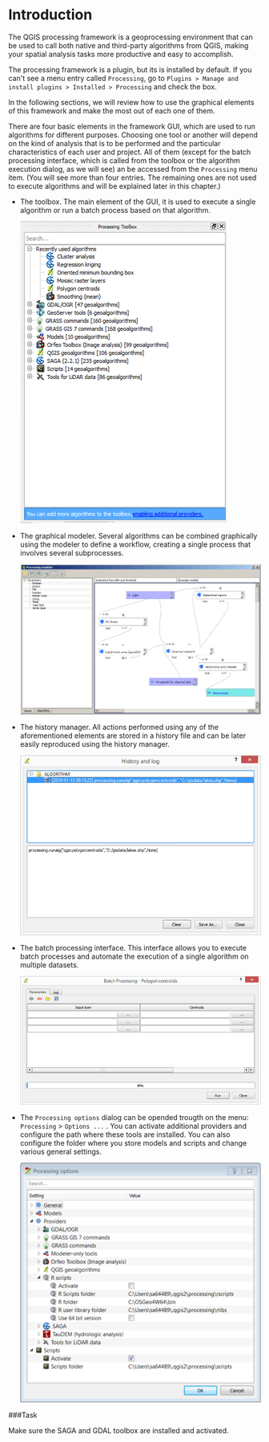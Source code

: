 Introduction
============

The QGIS processing framework is a geoprocessing environment that can be used to call both native and third-party algorithms from QGIS, making your spatial analysis tasks more productive and easy to accomplish.

The processing framework is a plugin, but its is installed by default. If you can't see a menu entry called `Processing`, go to `Plugins > Manage and install plugins > Installed > Processing` and check the box. 

In the following sections, we will review how to use the graphical elements of this framework and make the most out of each one of them.

There are four basic elements in the framework GUI, which are used to run algorithms for different purposes. Choosing one tool or another will depend on the kind of analysis that is to be performed and the particular characteristics of each user and project. All of them (except for the batch processing interface, which is called from the toolbox or the algorithm execution dialog, as we will see) an be accessed from the `Processing` menu item. (You will see more than four entries. The remaining ones are not used to execute algorithms and will be explained later in
this chapter.)

* The toolbox. The main element of the GUI, it is used to execute a single algorithm or run a batch process based on that algorithm.

   ![image](../static/processing/toolbox.png "Processing Toolbox")

* The graphical modeler. Several algorithms can be combined graphically
  using the modeler to define a workflow, creating a single process that involves
  several subprocesses.

   ![image](../static/processing/models.png "Processing Modeler")

* The history manager. All actions performed using any of the
  aforementioned elements are stored in a history file and can be later easily
  reproduced using the history manager.

   ![image](../static/processing/history.png "Processing History")

* The batch processing interface. This interface allows you to
  execute batch processes and automate the execution of a single algorithm on
  multiple datasets.

   ![image](../static/processing/batch_processing.png "Batch Processing interface")

* The `Processing options` dialog can be opended trougth on the menu: `Processing` > `Options ...` . You can  activate additional providers and configure the path where these tools are installed. You can also configure the folder where you store models and scripts and change various general settings. 

    ![image](../static/processing/options.png "Processing Options")

###Task

Make sure the SAGA and GDAL toolbox are installed and activated. 
    
    